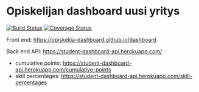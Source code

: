 # Opiskelijan dashboard uusi yritys
[![Build Status](https://travis-ci.org/opiskelija-dashboard/dashboard.svg?branch=master)](https://travis-ci.org/opiskelija-dashboard/dashboard)
[![Coverage Status](https://coveralls.io/repos/github/opiskelija-dashboard/dashboard/badge.svg?branch=master)](https://coveralls.io/github/opiskelija-dashboard/dashboard?branch=master)

Front end: https://opiskelija-dashboard.github.io/dashboard

Back end API: https://student-dashboard-api.herokuapp.com/
- cumulative points: https://student-dashboard-api.herokuapp.com/cumulative-points
- skill percentages: https://student-dashboard-api.herokuapp.com/skill-percentages
